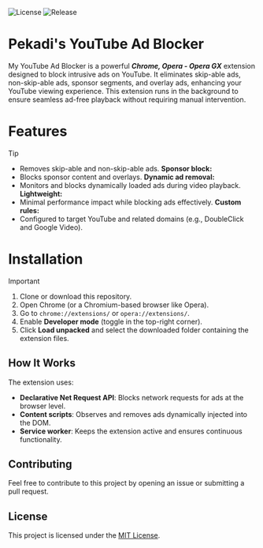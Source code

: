 ![License](https://img.shields.io/badge/License-MIT-blue) ![Release](https://img.shields.io/badge/Release-2.0.0-blue)
# Pekadi's YouTube Ad Blocker

My YouTube Ad Blocker is a powerful ***Chrome, Opera - Opera GX*** extension designed to block intrusive ads on YouTube. It eliminates skip-able ads, non-skip-able ads, sponsor segments, and overlay ads, enhancing your YouTube viewing experience. This extension runs in the background to ensure seamless ad-free playback without requiring manual intervention.


# Features
> [!TIP]
> - Removes skip-able and non-skip-able ads.
> **Sponsor block:**
> - Blocks sponsor content and overlays.
> **Dynamic ad removal:**
> - Monitors and blocks dynamically loaded ads during video playback.
> **Lightweight:**
> - Minimal performance impact while blocking ads effectively.
> **Custom rules:**
> - Configured to target YouTube and related domains (e.g., DoubleClick and Google Video).

# Installation
> [!IMPORTANT]
> 1. Clone or download this repository.
> 2. Open Chrome (or a Chromium-based browser like Opera).
> 3. Go to `chrome://extensions/` or `opera://extensions/`.
> 4. Enable **Developer mode** (toggle in the top-right corner).
> 5. Click **Load unpacked** and select the downloaded folder containing the extension files.

## How It Works
The extension uses:
- **Declarative Net Request API**: Blocks network requests for ads at the browser level.
- **Content scripts**: Observes and removes ads dynamically injected into the DOM.
- **Service worker**: Keeps the extension active and ensures continuous functionality.


## Contributing
Feel free to contribute to this project by opening an issue or submitting a pull request.

## License
This project is licensed under the [MIT License](LICENSE).
